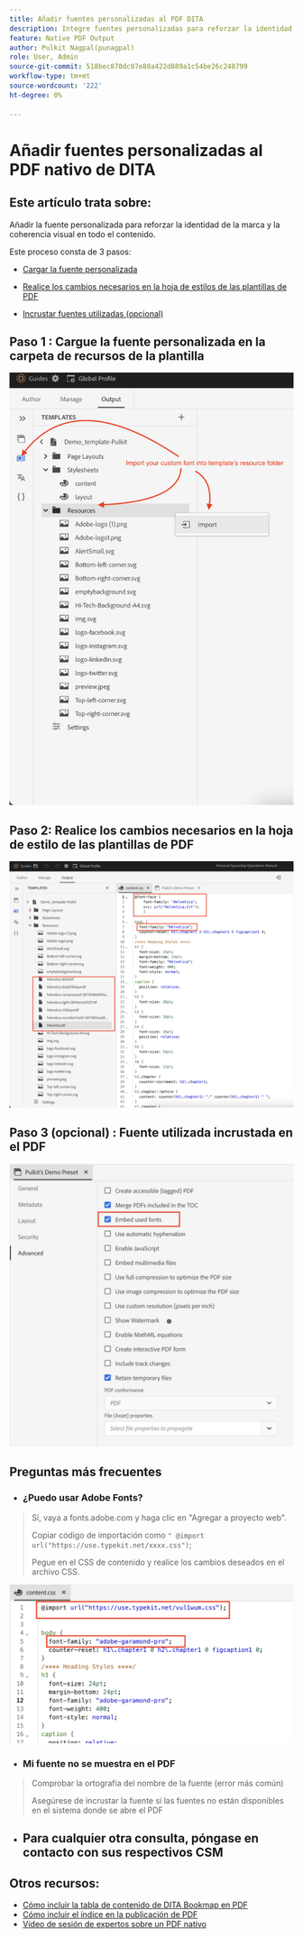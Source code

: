 ```yaml
---
title: Añadir fuentes personalizadas al PDF DITA
description: Integre fuentes personalizadas para reforzar la identidad de marca y la coherencia visual en todo el contenido en PDF DITA nativos.
feature: Native PDF Output
author: Pulkit Nagpal(punagpal)
role: User, Admin
source-git-commit: 518bec870dc07e88a422d889a1c54be26c248799
workflow-type: tm+mt
source-wordcount: '222'
ht-degree: 0%

---
```


# Añadir fuentes personalizadas al PDF nativo de DITA

## Este artículo trata sobre:

Añadir la fuente personalizada para reforzar la identidad de la marca y la coherencia visual en todo el contenido.

Este proceso consta de 3 pasos:

- [Cargar la fuente personalizada](#step-1--upload-the-custom-font-to-the-resource-folder-of-your-template)
- [Realice los cambios necesarios en la hoja de estilos de las plantillas de PDF](#step-2--make-necessary-changes-in-pdf-templatess-stylesheet)

- [Incrustar fuentes utilizadas (opcional)](#step-3-optional--embed-used-font-in-pdf)

## Paso 1 : Cargue la fuente personalizada en la carpeta de recursos de la plantilla

![Cargar e importar fuentes personalizadas &#x200B;](../assets/publishing/custom-font1.png)

## Paso 2: Realice los cambios necesarios en la hoja de estilo de las plantillas de PDF

![Cara de fuente en la hoja de estilo de la plantilla de PDF &#x200B;](../assets/publishing/custom-font2.png)

## Paso 3 (opcional) : Fuente utilizada incrustada en el PDF

![Incrustación de fuente personalizada en el PDF DITA &#x200B;](../assets/publishing/custom-font3.png)

## Preguntas más frecuentes

- ### ¿Puedo usar Adobe Fonts?

> Sí, vaya a fonts.adobe.com y haga clic en &quot;Agregar a proyecto web&quot;.
> 
> Copiar código de importación como `" @import url("https://use.typekit.net/xxxx.css")`;
>
> Pegue en el CSS de contenido y realice los cambios deseados en el archivo CSS.

![Usar adobe font en el PDF DITA](../assets/publishing/custom-font4.png)


- ### Mi fuente no se muestra en el PDF

> Comprobar la ortografía del nombre de la fuente (error más común)
>
> Asegúrese de incrustar la fuente si las fuentes no están disponibles en el sistema donde se abre el PDF

- ## Para cualquier otra consulta, póngase en contacto con sus respectivos CSM


## Otros recursos:

- [Cómo incluir la tabla de contenido de DITA Bookmap en PDF](./how-to-include-bookmap-toc-in-pdf-publishing.md)
- [Cómo incluir el índice en la publicación de PDF](./how-to-include-bookmap-toc-in-pdf-publishing.md)
- [Vídeo de sesión de expertos sobre un PDF nativo](../../expert-sessions/native-pdf-publishing-eamples-part1-june2023.md)